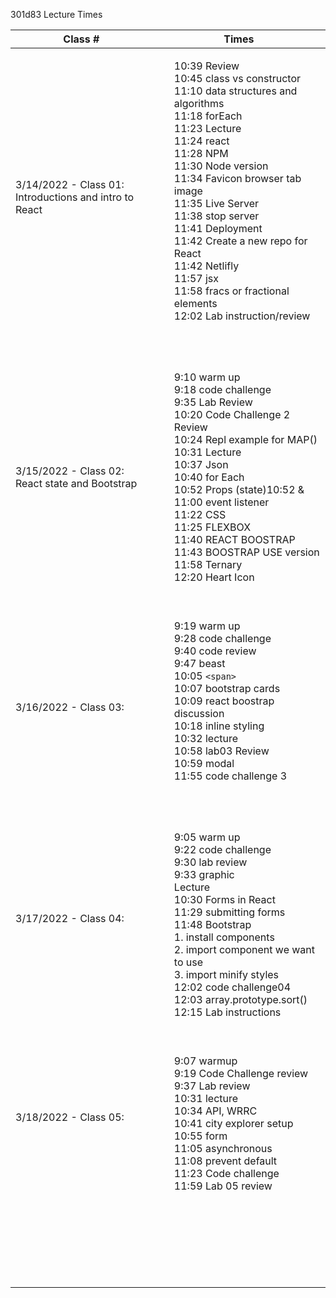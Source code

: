 301d83 Lecture Times

|Class #|Times|
|---|---
|3/14/2022 - Class 01: Introductions and intro to React|<ul>10:39 Review<br>10:45 class vs constructor<br>11:10 data structures and algorithms<br>11:18 forEach<br>11:23 Lecture<br>11:24 react<br>11:28 NPM<br>11:30 Node version<br>11:34 Favicon browser tab image<br>11:35 Live Server<br>11:38 stop server<br>11:41 Deployment<br>11:42 Create a new repo for React<br>11:42 Netlifly<br>11:57 jsx<br>11:58 fracs or fractional elements<br>12:02  Lab instruction/review</ul><br>
|3/15/2022 - Class 02: React state and Bootstrap|<ul><br>9:10 warm up<br>9:18 code challenge<br>9:35 Lab Review<br>10:20 Code Challenge 2 Review<br>10:24 Repl example for MAP()<br>10:31 Lecture<br>10:37 Json<br>10:40 for Each<br>10:52 Props (state)10:52 & 11:00 event listener<br>11:22 CSS<br>11:25 FLEXBOX<br>11:40 REACT BOOSTRAP<br>11:43 BOOSTRAP USE version<br>11:58 Ternary<br>12:20 Heart Icon</ul><br>
|3/16/2022 - Class 03:|<ul>9:19 warm up<br>9:28 code challenge<br>9:40 code review<br>9:47 beast<br>10:05 `<span>`<br>10:07 bootstrap cards<br>10:09 react boostrap discussion<br>10:18 inline styling<br>10:32 lecture<br>10:58 lab03 Review<br>10:59 modal<br>11:55 code challenge 3</ul><br>
|3/17/2022 - Class 04:|<ul><br>9:05 warm up<br>9:22 code challenge<br>9:30 lab review<br>9:33 graphic<br>Lecture<br>10:30 Forms in React<br>11:29 submitting forms<br>11:48 Bootstrap<br> 1. install components   <br>2. import component we want to use <br>3. import minify styles<br>12:02 code challenge04<br>12:03 array.prototype.sort()<br>12:15 Lab instructions </ul>|
|3/18/2022 - Class 05:|<ul><br>9:07 warmup<br>9:19 Code Challenge review<br>9:37 Lab review<br>10:31 lecture<br>10:34 API, WRRC<br>10:41 city explorer setup<br>10:55 form<br>11:05 asynchronous<br>11:08 prevent default<br>11:23 Code challenge<br>11:59 Lab 05 review<br></ul>|
| | <ul></ul>|
| | <ul></ul>|
| | <ul></ul>|
| | <ul></ul>|
| | <ul></ul>|
| | <ul></ul>|
